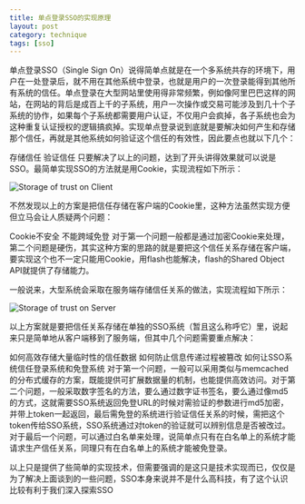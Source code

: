 ```yaml
---
title: 单点登录SSO的实现原理
layout: post
category: technique
tags: [sso]
---
```


单点登录SSO（Single Sign On）说得简单点就是在一个多系统共存的环境下，用户在一处登录后，就不用在其他系统中登录，也就是用户的一次登录能得到其他所有系统的信任。单点登录在大型网站里使用得非常频繁，例如像阿里巴巴这样的网站，在网站的背后是成百上千的子系统，用户一次操作或交易可能涉及到几十个子系统的协作，如果每个子系统都需要用户认证，不仅用户会疯掉，各子系统也会为这种重复认证授权的逻辑搞疯掉。实现单点登录说到底就是要解决如何产生和存储那个信任，再就是其他系统如何验证这个信任的有效性，因此要点也就以下几个：

存储信任
验证信任
只要解决了以上的问题，达到了开头讲得效果就可以说是SSO。最简单实现SSO的方法就是用Cookie，实现流程如下所示：

<img src="{{ site.picuture_dir }}/Single-Sign-On/sso.gif" alt="Storage of trust on Client" />


不然发现以上的方案是把信任存储在客户端的Cookie里，这种方法虽然实现方便但立马会让人质疑两个问题：

Cookie不安全
不能跨域免登
对于第一个问题一般都是通过加密Cookie来处理，第二个问题是硬伤，其实这种方案的思路的就是要把这个信任关系存储在客户端，要实现这个也不一定只能用Cookie，用flash也能解决，flash的Shared Object API就提供了存储能力。

一般说来，大型系统会采取在服务端存储信任关系的做法，实现流程如下所示：

<img src="{{ site.picuture_dir }}/Single-Sign-On/sso_.gif" alt="Storage of trust on Server" />

以上方案就是要把信任关系存储在单独的SSO系统（暂且这么称呼它）里，说起来只是简单地从客户端移到了服务端，但其中几个问题需要重点解决：

如何高效存储大量临时性的信任数据
如何防止信息传递过程被篡改
如何让SSO系统信任登录系统和免登系统
对于第一个问题，一般可以采用类似与memcached的分布式缓存的方案，既能提供可扩展数据量的机制，也能提供高效访问。对于第二个问题，一般采取数字签名的方法，要么通过数字证书签名，要么通过像md5的方式，这就需要SSO系统返回免登URL的时候对需验证的参数进行md5加密，并带上token一起返回，最后需免登的系统进行验证信任关系的时候，需把这个token传给SSO系统，SSO系统通过对token的验证就可以辨别信息是否被改过。对于最后一个问题，可以通过白名单来处理，说简单点只有在白名单上的系统才能请求生产信任关系，同理只有在白名单上的系统才能被免登录。

以上只是提供了些简单的实现技术，但需要强调的是这只是技术实现而已，仅仅是为了解决上面谈到的一些问题，SSO本身来说并不是什么高科技，有了这个认识比较有利于我们深入探索SSO